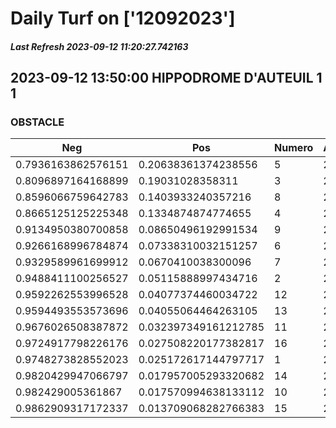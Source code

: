 # Daily Turf on ['12092023']
##### Last Refresh 2023-09-12 11:20:27.742163

## 2023-09-12 13:50:00 HIPPODROME D'AUTEUIL 1 1
### OBSTACLE

| Neg  | Pos  | Numero  | Arrived |
|------|------|---------|---------|
| 0.7936163862576151 | 0.20638361374238556 | 5 | 20.0 |
| 0.8096897164168899 | 0.19031028358311 | 3 | 20.0 |
| 0.8596066759642783 | 0.1403933240357216 | 8 | 20.0 |
| 0.8665125125225348 | 0.1334874874774655 | 4 | 20.0 |
| 0.9134950380700858 | 0.08650496192991534 | 9 | 20.0 |
| 0.9266168996784874 | 0.07338310032151257 | 6 | 20.0 |
| 0.9329589961699912 | 0.0670410038300096 | 7 | 20.0 |
| 0.9488411100256527 | 0.05115888997434716 | 2 | 20.0 |
| 0.9592262553996528 | 0.04077374460034722 | 12 | 20.0 |
| 0.9594493553573696 | 0.04055064464263105 | 13 | 20.0 |
| 0.9676026508387872 | 0.032397349161212785 | 11 | 20.0 |
| 0.9724917798226176 | 0.027508220177382817 | 16 | 20.0 |
| 0.9748273828552023 | 0.025172617144797717 | 1 | 20.0 |
| 0.9820429947066797 | 0.017957005293320682 | 14 | 20.0 |
| 0.982429005361867 | 0.017570994638133112 | 10 | 20.0 |
| 0.9862909317172337 | 0.013709068282766383 | 15 | 20.0 |
